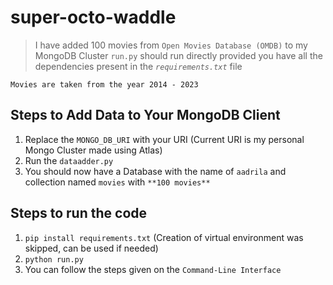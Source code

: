 # super-octo-waddle

> I have added 100 movies from `Open Movies Database (OMDB)` to my MongoDB Cluster
> `run.py` should run directly provided you have all the dependencies present in the *`requirements.txt`* file

`Movies are taken from the year 2014 - 2023`

## Steps to Add Data to Your MongoDB Client
1. Replace the `MONGO_DB_URI` with your URI (Current URI is my personal Mongo Cluster made using Atlas)
2. Run the `dataadder.py`
3. You should now have a Database with the name of `aadrila` and collection named `movies` with `**100 movies**`

## Steps to run the code
1. `pip install requirements.txt` (Creation of virtual environment was skipped, can be used if needed)
2. `python run.py`
3. You can follow the steps given on the `Command-Line Interface`
